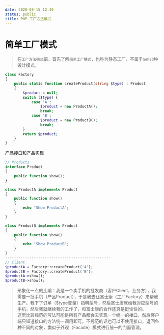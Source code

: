 ```yaml
---
date: 2020-08-15 12:10
status: public
title: PHP-工厂方法模式
---
```


# 简单工厂模式
>在`工厂方法模式`前，首先了解`简单工厂模式`，也称为静态工厂，不属于`GoF23`种设计模式。

```php
class Factory
{
    public static function createProduct(string $type) : Product
    {
        $product = null;
        switch ($type) {
            case 'A':
                $product = new ProductA();
                break;
            case 'B':
                $product = new ProductB();
                break;
        }
        return $product;
    }
}
```
>
产品接口和产品实现

```php
// Products
interface Product
{
    public function show();
}

class ProductA implements Product
{
    public function show()
    {
        echo 'Show ProductA';
    }
}

class ProductB implements Product
{
    public function show()
    {
        echo 'Show ProductB';
    }
}
------------------------------------------------
// Client
$productA = Factory::createProduct('A');
$productB = Factory::createProduct('B');
$productA->show();
$productB->show();
```
> 形象化一点的比喻：我是一个卖手机的批发商（客户Client，业务方），我需要一批手机（产品Product），于是我去让富士康（工厂Factory）来帮我生产。我下了订单（$type变量）指明型号，然后富士康就给我对应型号的手机，然后我就继续我的工作了，和富士康的合作还真是挺愉快的。<br/>
这里比较规范的写法可能是所有产品都会去实现一个统一的接口，然后客户端只知道接口的方法统一调用即可。不规范的话也可以不使用接口，返回各种不同的对象，类似于外观（Facade）模式进行统一的门面管理。














